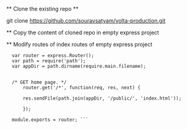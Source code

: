 ** Clone the existing repo **

git clone https://github.com/souravsatyam/volta-production.git

** Copy the content of cloned repo in empty express project


** Modify routes of index routes of empty express project

  ```  var express = require('express');
    var router = express.Router();
    var path = require('path');
    var appDir = path.dirname(require.main.filename);


    /* GET home page. */
        router.get('/*', function(req, res, next) {

        res.sendFile(path.join(appDir, '/public/', 'index.html'));

        });  

    module.exports = router; ```


    
